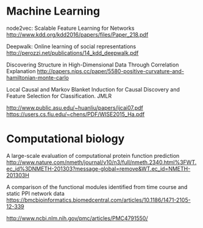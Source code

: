 # Machine Learning
node2vec: Scalable Feature Learning for Networks http://www.kdd.org/kdd2016/papers/files/Paper_218.pdf

Deepwalk: Online learning of social representations http://perozzi.net/publications/14_kdd_deepwalk.pdf

Discovering Structure in High-Dimensional Data Through Correlation Explanation http://papers.nips.cc/paper/5580-positive-curvature-and-hamiltonian-monte-carlo

Local Causal and Markov Blanket Induction for Causal Discovery and Feature Selection for Classification. JMLR

http://www.public.asu.edu/~huanliu/papers/ijcai07.pdf
https://users.cs.fiu.edu/~chens/PDF/WISE2015_Ha.pdf

# Computational biology
A large-scale evaluation of computational protein function prediction http://www.nature.com/nmeth/journal/v10/n3/full/nmeth.2340.html%3FWT.ec_id%3DNMETH-201303?message-global=remove&WT.ec_id=NMETH-201303H

A comparison of the functional modules identified from time course and static PPI network data
https://bmcbioinformatics.biomedcentral.com/articles/10.1186/1471-2105-12-339

http://www.ncbi.nlm.nih.gov/pmc/articles/PMC4791550/
